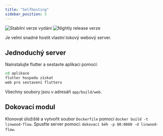 ```yaml
---
title: "Selfhosting"
sidebar_position: 5
---
```


![Stabilní verze vydání](https://img.shields.io/badge/dynamic/yaml?color=c4840d&label=Stable&query=%24.version&url=https%3A%2F%2Fraw.githubusercontent.com%2FLinwoodCloud%2FFlow%2Fstable%2Fapp%2Fpubspec.yaml&style=for-the-badge) ![Nightly release verze](https://img.shields.io/badge/dynamic/yaml?color=f7d28c&label=Nightly&query=%24.version&url=https%3A%2F%2Fraw.githubusercontent.com%2FLinwoodCloud%2FFlow%2Fnightly%2Fapp%2Fpubspec.yaml&style=for-the-badge)

Je velmi snadné hostit vlastní tokový webový server.

## Jednoduchý server

Nainstalujte flutter a sestavte aplikaci pomocí:

```bash
cd aplikace
flutter hospoda získat
web pro sestavení flutteru
```

Všechny soubory jsou v adresáři `app/build/web`.

## Dokovací modul

Klonovat úložiště a vytvořit soubor `Dockerfile` pomocí `docker build -t linwood-flow`. Spusťte server pomocí: `dokovací běh -p 80:8080 -d linwood-flow`.
